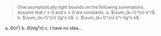 > Give asymptotically tight bounds on the following summations. Assume that $r \ge 0$ and $s \ge 0$ are constants.
> a. $\sum_{k=1}^{n} k^r$.
> b. $\sum_{k=1}^{n} \lg^s k$.
> c. $\sum_{k=1}^{n} k^r \lg^s k$.

a. $\Theta(n^r)$
b. $\Theta(n\lg^s n)$
c. I have no idea...

